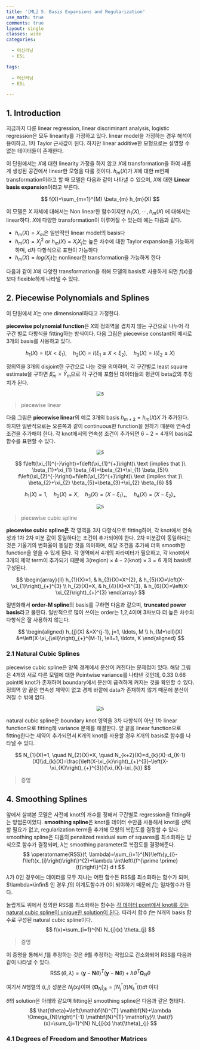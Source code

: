 ```yaml
---
title: '[ML] 5. Basis Expansions and Regularization'
use_math: true
comments: true
layout: single
classes: wide
categories:

  - 머신러닝
  - ESL

tags:
  
  - 머신러닝
  - ESL

---
```


## 1. Introduction

지금까지 다룬 linear regression, linear discriminant analysis, logistic regression은 모두 linearity를 가정하고 있다. linear model을 가정하는 경우 해석이 용이하고, 1차 Taylor 근사값이 된다. 하지만 linear additive한 모형으로는 설명할 수 없는 데이터들이 존재한다. 

이 단원에서는 $X$에 대한 linearity 가정을 하지 않고 $X$에 transformation을 하여 새롭게 생성된 공간에서 linear한 모형을 다룰 것이다. $h_m(X)$가 $X$에 대한 m번째 transformation이라고 할 때 모델은 다음과 같이 나타낼 수 있으며, $X$에 대한 **Linear basis expansion**이라고 부른다.


$$
f(X)=\sum_{m=1}^{M} \beta_{m} h_{m}(X)
$$


이 모델은 $X$ 자체에 대해서는 Non linear한 함수이지만 $h_1(X),\cdots,h_m(X)$ 에 대해서는 linear하다. $X$에 다양한 transformation이 이루어질 수 있는데 예는 다음과 같다.

- $h_m(X)=X_m$은 일반적인 linear model의 basis다
- $h_m(X)=X_j^2\ \text{or}\ h_m(X)=X_iX_j$는 높은 차수에 대한 Taylor expansion을 가능하게 하며, d차 다항식으로 표현이 가능하다
- $h_m(X)=log(X_j)$는 nonlinear한 transformation을 가능하게 한다

다음과 같이 $X$에 다양한 transformation을 취해 모델의 basis로 사용하게 되면 $f(x)$를 보다 flexible하게 나타낼 수 있다.

## 2. Piecewise Polynomials and Splines

이 단원에서 $X$는 one dimensional하다고 가정한다. 

**piecewise polynomial function**은 $X$의 정의역을 겹치지 않는 구간으로 나누어 각 구간 별로 다항식을 fitting하는 방식이다. 다음 그림은 piecewise constant의 예시로 3개의 basis를 사용하고 있다. 


$$
h_{1}(X)=I\left(X<\xi_{1}\right), \quad h_{2}(X)=I\left(\xi_{1} \leq X<\xi_{2}\right), \quad h_{3}(X)=I\left(\xi_{2} \leq X\right)
$$


정의역을 3개의 disjoint한 구간으로 나눈 것을 의미하며, 각 구간별로 least square estimate을 구하면 $\hat{\beta}_m=\bar{Y}_m$으로 각 구간에 포함된 데이터들의 평균이 beta값의 추정치가 된다.



<p align = "center"><img src="http://whdbfla6.github.io/assets/ml/5.1.PNG" alt="5" style="zoom:80%;"  /> </p>



> piecewise linear 

다음 그림은 **piecewise linear**의 예로 3개의 basis $h_{m+3}=h_{m}(X) X$ 가 추가된다. 하지만 일반적으로는 오른쪽과 같이 continuous한 function을 원하기 때문에 연속성 조건을 추가해야 한다. 각 knot에서의 연속성 조건이 추가되면 $6-2=4$개의 basis로 함수를 표현할 수 있다. 



<p align = "center"><img src="http://whdbfla6.github.io/assets/ml/5.2.PNG" alt="5" style="zoom:80%;"  /> </p>


$$
f\left(\xi_{1}^{-}\right)=f\left(\xi_{1}^{+}\right)\ \text {implies that }\ \beta_{1}+\xi_{1} \beta_{4}=\beta_{2}+\xi_{1} \beta_{5}\\ f\left(\xi_{2}^{-}\right)=f\left(\xi_{2}^{+}\right)\ \text {implies that }\ \beta_{2}+\xi_{2} \beta_{5}=\beta_{3}+\xi_{2} \beta_{6}
$$

$$
h_{1}(X)=1, \quad h_{2}(X)=X, \quad h_{3}(X)=\left(X-\xi_{1}\right)_{+}, \quad h_{4}(X)=\left(X-\xi_{2}\right)_{+}
$$



<p align = "center"><img src="http://whdbfla6.github.io/assets/ml/5.3.PNG" alt="5" style="zoom:80%;"  /> </p>



> piecewise cubic spline

**piecewise cubic spline은** 각 영역을 3차 다항식으로 fitting하며, 각 knot에서 연속성과 1차 2차 미분 값이 동일하다는 조건이 추가되어야 한다. 2차 미분값이 동일하다는 것은 기울기의 변화율이 동일한 것을 의미하며, 해당 조건을 추가해 더욱 smooth한 function을 얻을 수 있게 된다. 각 영역에서 4개의 파라미터가 필요하고, 각 knot에서 3개의 제약 term이 추가되기 때문에 $3(\text{region})\times 4- 2(\text{knot})\times 3 = 6$ 개의 basis로 구성된다. 


$$
\begin{array}{ll}
h_{1}(X)=1, & h_{3}(X)=X^{2}, & h_{5}(X)=\left(X-\xi_{1}\right)_{+}^{3} \\
h_{2}(X)=X, & h_{4}(X)=X^{3}, & h_{6}(X)=\left(X-\xi_{2}\right)_{+}^{3}
\end{array}
$$


일반화해서 **order-M spline**의 basis를 구하면 다음과 같으며, **truncated power basis**라고 불린다. 일반적으로 많이 쓰이는 order는 1,2,4이며 3차보다 더 높은 차수의 다항식은 잘 사용하지 않는다.


$$
\begin{aligned}
h_{j}(X) &=X^{j-1}, j=1, \ldots, M \\
h_{M+\ell}(X) &=\left(X-\xi_{\ell}\right)_{+}^{M-1}, \ell=1, \ldots, K
\end{aligned}
$$




### 2.1 Natural Cubic Splines

piecewise cubic spline은 양쪽 경계에서 분산이 커진다는 문제점이 있다. 해당 그림은 4개의 서로 다른 모델에 대한 Pointwise variance를 나타낸 것인데, 0.33 0.66 point에 knot가 존재하며 boundary에서 분산이 급격하게 커지는 것을 확인할 수 있다. 정의역 양 끝은 연속성 제약이 없고 경계 바깥에 data가 존재하지 않기 때문에 분산이 커질 수 밖에 없다. 



<p align = "center"><img src="http://whdbfla6.github.io/assets/ml/5.4.PNG" alt="5" style="zoom:80%;"  /> </p>



natural cubic spline은 boundary knot 영역을 3차 다항식이 아닌 1차 linear function으로 fitting해 variance 문제를 해결한다. 양 끝을 linear function으로 fitting한다는 제약이 추가되면서 $K$개의 knot를 사용할 경우 $K$개의 basis로 함수를 나타낼 수 있다.


$$
N_{1}(X)=1, \quad N_{2}(X)=X, \quad N_{k+2}(X)=d_{k}(X)-d_{K-1}(X)\\d_{k}(X)=\frac{\left(X-\xi_{k}\right)_{+}^{3}-\left(X-\xi_{K}\right)_{+}^{3}}{\xi_{K}-\xi_{k}}
$$


> 증명







## 4. Smoothing Splines

앞에서 살펴본 모델은 사전에 knot의 개수를 정해서 구간별로 regression을 fitting하는 방법론이었다. **smoothing spline**은 knot를 데이터 수만큼 사용해서 knot를 선택할 필요가 없고, regularization term을 추가해 모형의 복잡도를 결정할 수 있다. smoothing spline은 다음의 penalized residual sum of squares를 최소화하는 방식으로 함수가 결정되며, $\lambda$는 smoothing parameter로 복잡도를 결정해준다.
$$
\operatorname{RSS}(f, \lambda)=\sum_{i=1}^{N}\left\{y_{i}-f\left(x_{i}\right)\right\}^{2}+\lambda \int\left\{f^{\prime \prime}(t)\right\}^{2} d t
$$
$\lambda$가 0인 경우에는 데이터를 모두 지나는 어떤 함수든 RSS를 최소화하는 함수가 되며, $\lambda=\infin$ 인 경우 $f$의 이계도함수가 0이 되야하기 때문에 $f$는 일차함수가 된다. 

놀랍게도 위에서 정의한 RSS를 최소화하는 함수는 <u>각 데이터 point에서 knot를 갖는 natural cubic spline이 unique한 solution이 된다</u>. 따라서 함수 $f$는 N개의 basis 함수로 구성된 natural cubic spline이다.
$$
f(x)=\sum_{i=1}^{N} N_{j}(x) \theta_{j}
$$

> 증명



이 증명을 통해서 $f$를 추정하는 것은 $\hat\theta$를 추정하는 작업으로 간소화되어 RSS를 다음과 같이 나타낼 수 있다.
$$
\operatorname{RSS}(\theta, \lambda)=(\mathbf{y}-\mathbf{N} \theta)^{T}(\mathbf{y}-\mathbf{N} \theta)+\lambda \theta^{T} \boldsymbol{\Omega}_{N} \theta
$$


여기서 $N$행렬의 $(i,j)$ 성분은 $N_j(x_i)$이며 $\left\{\boldsymbol{\Omega}_{N}\right\}_{j k}=\int N_{j}^{\prime \prime}(t) N_{k}^{\prime \prime}(t) d t$ 이다

$\hat\theta$의 solution은 아래와 같으며 fitting된 smoothing spline은 다음과 같은 형태다.
$$
\hat{\theta}=\left(\mathbf{N}^{T} \mathbf{N}+\lambda \Omega_{N}\right)^{-1} \mathbf{N}^{T} \mathbf{y}\\ \hat{f}(x)=\sum_{j=1}^{N} N_{j}(x) \hat{\theta}_{j}
$$


### 4.1 Degrees of Freedom and Smoother Matrices

